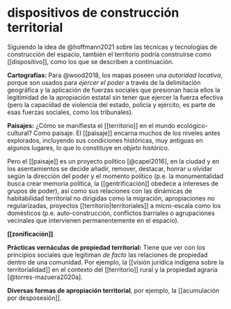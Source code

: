 # dispositivos de construcción territorial
Siguiendo la idea de @hoffmann2021 sobre las técnicas y tecnologías de construcción del espacio, también el territorio podría construirse como [[dispositivo]], como los que se describen a continuación.

**Cartografías:** Para @wood2018, los mapas poseen una *autoridad locativa*, porque son usados para *ejercer el poder* a través de la delimitación geográfica y la aplicación de fuerzas sociales que presionan hacia ellos la legitimidad de la apropiación estatal sin tener que ejercer la fuerza efectiva (pero la capacidad de violencia del estado, policía y ejército, es parte de esas fuerzas sociales, como los tribunales).

**Paisajes:** ¿Cómo se manifiesta el [[territorio]] en el mundo ecológico-cultural? Como paisaje. El [[paisaje]] encarna muchos de los niveles antes explorados, incluyendo sus condiciones históricas, muy antiguas en algunos lugares, lo que lo constituye en *objeto histórico*.

Pero el [[paisaje]] es un proyecto político [@capel2016], en la ciudad y en los asentamientos se decide añadir, remover, destacar, honrar u olvidar según la dirección del poder y el momento político (p.e. la monumentalidad busca crear memoria política, la [[gentrificación]] obedece a intereses de grupos de poder), así como sus relaciones con las dinámicas de habitabilidad territorial no dirigidas como la migración, apropiaciones no regularizadas, proyectos [[territorio|territoriales]] a micro-escala como los domésticos (p.e. auto-construcción, conflictos barriales o agrupaciones vecinales que intervienen permanentemente en el espacio). 

**[[zonificación]]**

**Prácticas vernáculas de propiedad territorial:** Tiene que ver con los principios sociales que legitiman *de facto* las relaciones de propiedad dentro de una comunidad. Por ejemplo, la [[visión jurídica indígena sobre la territorialidad]] en el contexto del [[territorio]] rural y la propiedad agraria [@torres-mazuera2020a].

**Diversas formas de apropiación territorial**, por ejemplo, la [[acumulación por desposesión]].
